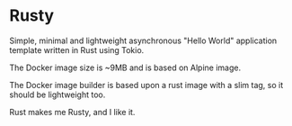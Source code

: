 # Rusty

Simple, minimal and lightweight asynchronous "Hello World" application template written in Rust using Tokio.

The Docker image size is ~9MB and is based on Alpine image.

The Docker image builder is based upon a rust image with a slim tag, so it should be lightweight too.

Rust makes me Rusty, and I like it.